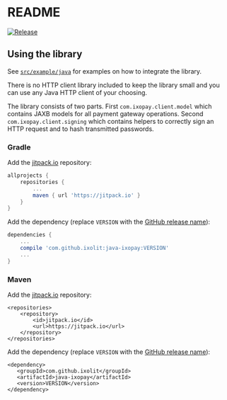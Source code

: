 
# README

[![Release](https://jitpack.io/v/Ixolit/java-ixopay.svg)](https://jitpack.io/#Ixolit/java-ixopay)

## Using the library

See [`src/example/java`](src/example/java) for examples on how to integrate the library.

There is no HTTP client library included to keep the library small and you can use any Java HTTP client of your choosing. 

The library consists of two parts.
First `com.ixopay.client.model` which contains JAXB models for all payment gateway operations.
Second `com.ixopay.client.signing` which contains helpers to correctly sign an HTTP request and to hash transmitted passwords.

### Gradle

Add the [jitpack.io](https://jitpack.io) repository:
```gradle
allprojects {
	repositories {
		...
		maven { url 'https://jitpack.io' }
	}
}
```

Add the dependency (replace `VERSION` with the [GitHub release name](https://github.com/ixolit/java-ixopay/releases)):
```gradle
dependencies {
	...
	compile 'com.github.ixolit:java-ixopay:VERSION'
	...
}
```

### Maven

Add the [jitpack.io](https://jitpack.io) repository:

```maven
<repositories>
	<repository>
	    <id>jitpack.io</id>
	    <url>https://jitpack.io</url>
	</repository>
</repositories>
```

Add the dependency (replace `VERSION` with the [GitHub release name](https://github.com/ixolit/java-ixopay/releases)):
 ```maven
<dependency>
    <groupId>com.github.ixolit</groupId>
    <artifactId>java-ixopay</artifactId>
    <version>VERSION</version>
</dependency>
```
